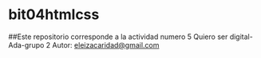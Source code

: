 # bit04htmlcss
##Este repositorio corresponde a la actividad numero 5 Quiero ser digital-Ada-grupo 2
Autor: eleizacaridad@gmail.com
